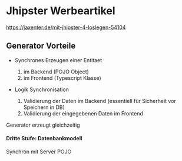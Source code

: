Jhipster Werbeartikel
=====================

https://jaxenter.de/mit-jhipster-4-loslegen-54104

## Generator Vorteile
- Synchrones Erzeugen einer Entitaet
	1. im Backend (POJO Object)
	2. im Frontend (Typescript Klasse)


- Logik Synchronisation
	1. Validierung der Daten im Backend (essentiell für Sicherheit vor Speichern in DB)
	2. Validierung der eingegebenen Daten im Frontend

Generator erzeugt gleichzeitig


#### Dritte Stufe: Datenbankmodell
Synchron mit Server POJO
